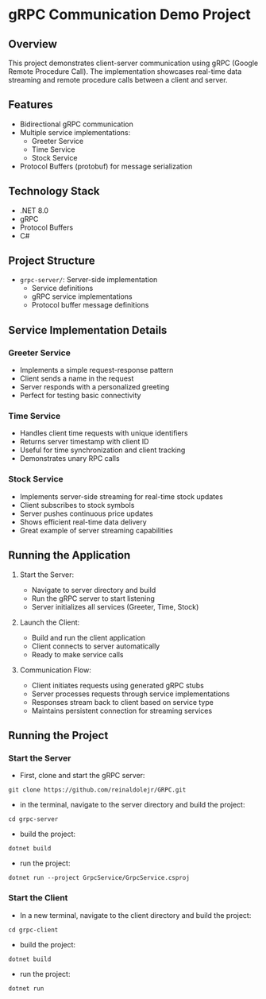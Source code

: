 # gRPC Communication Demo Project

## Overview
This project demonstrates client-server communication using gRPC (Google Remote Procedure Call). The implementation showcases real-time data streaming and remote procedure calls between a client and server.

## Features
- Bidirectional gRPC communication
- Multiple service implementations:
  - Greeter Service
  - Time Service
  - Stock Service
- Protocol Buffers (protobuf) for message serialization

## Technology Stack
- .NET 8.0
- gRPC
- Protocol Buffers
- C#

## Project Structure
- `grpc-server/`: Server-side implementation
  - Service definitions
  - gRPC service implementations
  - Protocol buffer message definitions
## Service Implementation Details

### Greeter Service
- Implements a simple request-response pattern
- Client sends a name in the request
- Server responds with a personalized greeting
- Perfect for testing basic connectivity

### Time Service
- Handles client time requests with unique identifiers
- Returns server timestamp with client ID
- Useful for time synchronization and client tracking
- Demonstrates unary RPC calls

### Stock Service
- Implements server-side streaming for real-time stock updates
- Client subscribes to stock symbols
- Server pushes continuous price updates
- Shows efficient real-time data delivery
- Great example of server streaming capabilities

## Running the Application

1. Start the Server:
   - Navigate to server directory and build
   - Run the gRPC server to start listening
   - Server initializes all services (Greeter, Time, Stock)

2. Launch the Client:
   - Build and run the client application
   - Client connects to server automatically
   - Ready to make service calls

3. Communication Flow:
   - Client initiates requests using generated gRPC stubs
   - Server processes requests through service implementations
   - Responses stream back to client based on service type
   - Maintains persistent connection for streaming services

## Running the Project

### Start the Server
- First, clone and start the gRPC server:
```bash:terminal
git clone https://github.com/reinaldolejr/GRPC.git
```

- in the terminal, navigate to the server directory and build the project:
```
cd grpc-server
```

- build the project:
```
dotnet build
```

- run the project:
```
dotnet run --project GrpcService/GrpcService.csproj 
```

### Start the Client

- In a new terminal, navigate to the client directory and build the project:
```
cd grpc-client
```

- build the project:
```
dotnet build
```

- run the project:
```
dotnet run
```